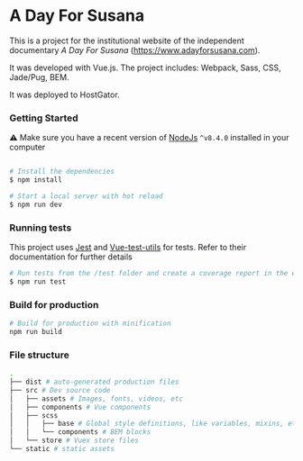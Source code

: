 # A Day For Susana

This is a project for the institutional website of the independent documentary *A Day For Susana* (https://www.adayforsusana.com).

It was developed with Vue.js. The project includes: Webpack, Sass, CSS, Jade/Pug, BEM.

It was deployed to HostGator.

### Getting Started
⚠️ Make sure you have a recent version of [NodeJs](https://nodejs.org/en/) `^v8.4.0` installed in your computer

 ```bash

# Install the dependencies
$ npm install

# Start a local server with hot reload
$ npm run dev
```

### Running tests
This project uses [Jest](https://facebook.github.io/jest/) and [Vue-test-utils](https://vue-test-utils.vuejs.org/en/) for tests. Refer to their documentation for further details

``` bash
# Run tests from the /test folder and create a coverage report in the end
$ npm run test
```

### Build for production

``` bash
# Build for production with minification
npm run build
```

### File structure
```bash
.
├── dist # auto-generated production files
├── src # Dev source code
│   ├── assets # Images, fonts, videos, etc
│   ├── components # Vue components
│   ├── scss
│   │   ├── base # Global style definitions, like variables, mixins, etc
│   │   └── components # BEM blocks
│   └── store # Vuex store files
└── static # static assets
```
